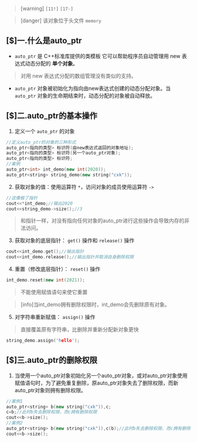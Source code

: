 >[warning] `[11!]` `[17-]`

>[danger] 该对象位于头文件 `memory`
## [$]一.什么是auto_ptr

+ `auto_ptr` 是 C++标准库提供的类模板 它可以帮助程序员自动管理用 new 表达式动态分配的 **单个对象**。

>对用 new 表达式分配的数组管理没有类似的支持。

+	`auto_ptr` 对象被初始化为指向由new表达式创建的动态分配对象。当 `auto_ptr` 对象的生命期结束时，动态分配的对象被自动释放。

## [$]二.auto_ptr的基本操作

1.	定义一个 `auto_ptr` 的对象
```c++
//定义auto_ptr的对象的三种形式
auto_ptr<指向的类型> 标识符(由new表达式返回的对象地址);
auto_ptr<指向的类型> 标识符(另一个auto_ptr对象);
auto_ptr<指向的类型> 标识符;
//案例
auto_ptr<int> int_demo(new int(2020));
auto_ptr<string> string_demo(new string("cxk"));
```
2.	获取对象的值：使用运算符 `*`，访问对象的成员使用运算符 `->`
```c++
//这像极了指针
cout<<*int_demo;//输出2020
cout<<string_demo->size();//3
```
>和指针一样，对没有指向任何对象的auto_ptr进行这些操作会导致内存的非法访问。

3.	获取对象的底层指针： `get()` 操作和 `release()` 操作
```c++
cout<<int_demo.get();//输出指针
cout<<int_demo.release();//输出指针并取消自身删除权限
```
4.	重置（修改底层指针）： `reset()` 操作
```c++
int_demo.reset(new int(2021));
```
>不能使用赋值语句来使它重置

>[info]当int_demo拥有删除权限时，int_demo会先删除原有对象。

5.	对字符串重新赋值： `assign()` 操作
>直接覆盖原有字符串，比删除并重新分配新对象更快
```c++
string_demo.assign('hello');
```
## [$]三.auto_ptr的删除权限
1. 当使用一个auto_ptr对象初始化另一个auto_ptr对象，或对auto_ptr对象使用赋值语句时，为了避免重复删除，原auto_ptr对象失去了删除权限，而新auto_ptr对象则拥有删除权限。

```c++
//案例1
auto_ptr<string> b(new string("cxk")),c;
c=b;//此时b失去删除权限，而c拥有删除权限
cout<<b->size();
//案例2
auto_ptr<string> b(new string("cxk")),c(b);//此时b失去删除权限，而c拥有删除权限
cout<<b->size();
```

